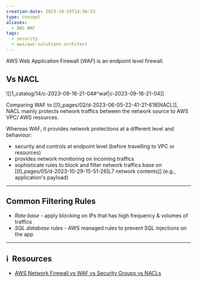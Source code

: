 ```yaml
---
creation-date: 2023-10-29T14:56:53
type: concept
aliases:
  - AWS WAF
tags:
  - security
  - aws/aws-solutions-architect
---
```


AWS Web Application Firewall (*WAF*) is an endpoint level firewall. 

## Vs NACL

![[1_catalog/14/c-2023-09-16-21-04#^waf|c-2023-09-16-21-04]]

Comparing WAF to [[0_pages/02/d-2023-06-05-22-41-21-618|NACL]], NACL mainly protects network traffics between the network source to AWS VPC/ AWS resources. 

Whereas WAF, it provides network protections at a different level and behaviour: 
- security and controls at endpoint level (before travelling to VPC or resources)
- provides network monitoring on incoming traffics
- sophisticate rules to block and filter network traffics base on [[0_pages/05/d-2023-10-29-15-51-26|L7 network contents]] (e.g., application's payload)

---
## Common Filtering Rules

- *Rate base* - apply blocking on IPs that has high frequency & volumes of traffics
- *SQL database rules* - AWS managed rules to prevent SQL injections on the app




---
## ℹ️  Resources
- [AWS Network Firewall vs WAF vs Security Groups vs NACLs](https://jayendrapatil.com/aws-network-firewall-vs-waf-vs-security-groups-vs-nacls/)